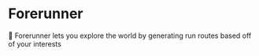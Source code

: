 # Forerunner
:running: Forerunner lets you explore the world by generating run routes based off of your interests
